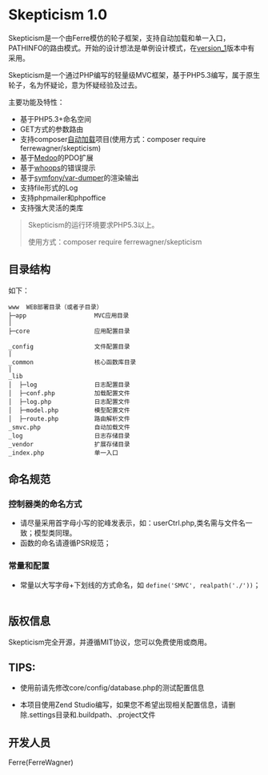 Skepticism 1.0
===============
Skepticism是一个由Ferre模仿的轮子框架，支持自动加载和单一入口，PATHINFO的路由模式。开始的设计想法是单例设计模式，在[version_1](https://github.com/FerreWagner/Skepticism_All/tree/master/version_1)版本中有采用。

Skepticism是一个通过PHP编写的轻量级MVC框架，基于PHP5.3编写，属于原生轮子，名为怀疑论，意为怀疑经验及过去。

主要功能及特性：

 + 基于PHP5.3+命名空间
 + GET方式的参数路由
 + 支持composer[自动加载](https://packagist.org/packages/ferrewagner/skepticism)项目(使用方式：composer require ferrewagner/skepticism)
 + 基于[Medoo](https://github.com/catfan/Medoo)的PDO扩展
 + 基于[whoops](https://github.com/filp/whoops)的错误提示
 + 基于[symfony/var-dumper](https://github.com/symfony/var-dumper)的渲染输出
 + 支持file形式的Log
 + 支持phpmailer和phpoffice
 + 支持强大灵活的类库

> Skepticism的运行环境要求PHP5.3以上。
> 
> 使用方式：composer require ferrewagner/skepticism

## 目录结构

如下：

~~~
www  WEB部署目录（或者子目录）
├─app           		MVC应用目录
│
├─core                  应用配置目录

_config					文件配置目录
|
_common					核心函数库目录
|
_lib
│  ├─log                日志配置目录
│  ├─conf.php         	加载配置文件
│  ├─log.php  		    日志配置文件
│  ├─model.php          模型配置文件
│  ├─route.php          路由解析文件
_smvc.php				自动加载文件
_log					日志存储目录
_vendor					扩展存储目录
_index.php				单一入口
~~~

## 命名规范
### 控制器类的命名方式
*   请尽量采用首字母小写的驼峰发表示，如：userCtrl.php,类名需与文件名一致；模型类同理。
*   函数的命名请遵循PSR规范；

### 常量和配置
*   常量以大写字母+下划线的方式命名，如 `define('SMVC', realpath('./'))`；
<br /><br />

## 版权信息

Skepticism完全开源，并遵循MIT协议，您可以免费使用或商用。

## TIPS:


- 使用前请先修改core/config/database.php的测试配置信息


- 本项目使用Zend Studio编写，如果您不希望出现相关配置信息，请删除.settings目录和.buildpath、.project文件


## 开发人员
Ferre(FerreWagner)
